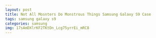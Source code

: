 ```yaml
---
layout: post
title: Not All Mosnters Do Monstrous Things Samsung Galaxy S9 Case
tags: samsung galaxy s9
categories: samsung
img: 17sAmDXlrKF2TKtDn_Lcg75yrrEi_mRC8
---
```

